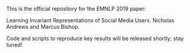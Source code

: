 This is the official repository for the EMNLP 2019 paper:

Learning Invariant Representations of Social Media Users.
Nicholas Andrews and Marcus Bishop.

Code and scripts to reproduce key results will be released shortly; stay tuned!

